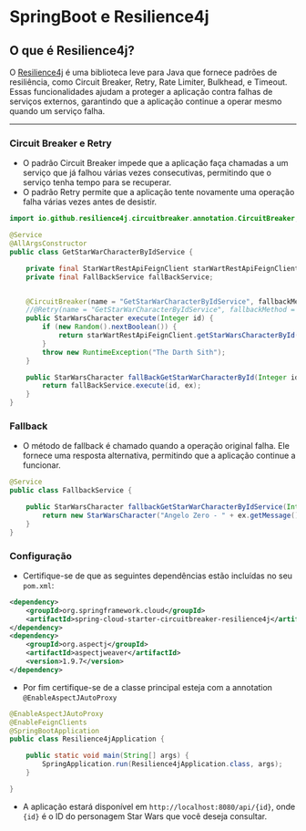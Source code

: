 # SpringBoot e Resilience4j

## O que é Resilience4j?

O [Resilience4j](https://resilience4j.readme.io/docs/getting-started) é uma biblioteca leve para Java que fornece padrões de resiliência, como Circuit Breaker, Retry, Rate Limiter, Bulkhead, e Timeout. Essas funcionalidades ajudam a proteger a aplicação contra falhas de serviços externos, garantindo que a aplicação continue a operar mesmo quando um serviço falha.

---

### Circuit Breaker e Retry

- O padrão Circuit Breaker impede que a aplicação faça chamadas a um serviço que já falhou várias vezes consecutivas, permitindo que o serviço tenha tempo para se recuperar.
- O padrão Retry permite que a aplicação tente novamente uma operação falha várias vezes antes de desistir.

```java
import io.github.resilience4j.circuitbreaker.annotation.CircuitBreaker;

@Service
@AllArgsConstructor
public class GetStarWarCharacterByIdService {

    private final StarWartRestApiFeignClient starWartRestApiFeignClient;
    private final FallBackService fallBackService;


    @CircuitBreaker(name = "GetStarWarCharacterByIdService", fallbackMethod = "fallBackGetStarWarCharacterById")
    //@Retry(name = "GetStarWarCharacterByIdService", fallbackMethod = "fallBackGetStarWarCharacterById")
    public StarWarsCharacter execute(Integer id) {
        if (new Random().nextBoolean()) {
            return starWartRestApiFeignClient.getStarWarsCharacterById(id);
        }
        throw new RuntimeException("The Darth Sith");
    }

    public StarWarsCharacter fallBackGetStarWarCharacterById(Integer id, Exception ex) {
        return fallBackService.execute(id, ex);
    }
}
```

### Fallback

- O método de fallback é chamado quando a operação original falha. Ele fornece uma resposta alternativa, permitindo que a aplicação continue a funcionar.

```java
@Service
public class FallbackService {

    public StarWarsCharacter fallbackGetStarWarCharacterByIdService(Integer id, Exception ex) {
        return new StarWarsCharacter("Angelo Zero - " + ex.getMessage(), null);
    }
}
```

### Configuração

- Certifique-se de que as seguintes dependências estão incluídas no seu `pom.xml`:

```xml
<dependency>
    <groupId>org.springframework.cloud</groupId>
    <artifactId>spring-cloud-starter-circuitbreaker-resilience4j</artifactId>
</dependency>
<dependency>
    <groupId>org.aspectj</groupId>
    <artifactId>aspectjweaver</artifactId>
    <version>1.9.7</version>
</dependency>
```

- Por fim certifique-se de a classe principal esteja com a annotation `@EnableAspectJAutoProxy`
```java
@EnableAspectJAutoProxy
@EnableFeignClients
@SpringBootApplication
public class Resilience4jApplication {

    public static void main(String[] args) {
        SpringApplication.run(Resilience4jApplication.class, args);
    }

}
```

- A aplicação estará disponível em `http://localhost:8080/api/{id}`, onde `{id}` é o ID do personagem Star Wars que você deseja consultar.